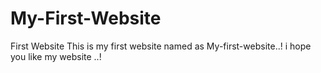 # My-First-Website
First Website
 This is my first website named as My-first-website..!
 i hope you like my website ..!
